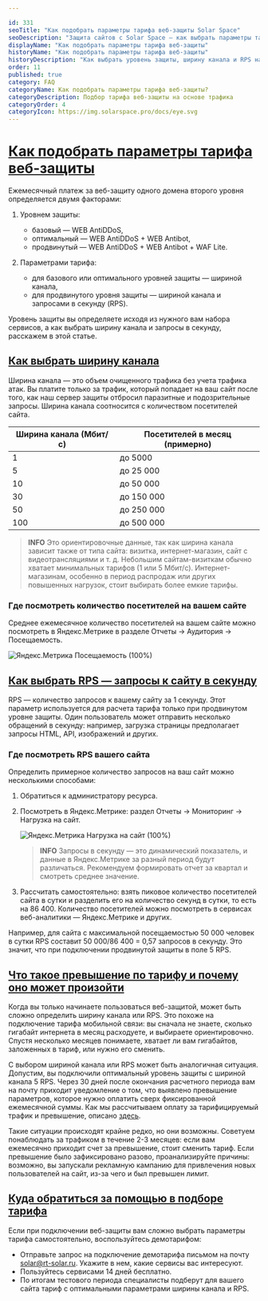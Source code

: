 ```yaml
---

id: 331
seoTitle: "Как подобрать параметры тарифа веб-защиты Solar Space"
seoDescription: "Защита сайтов с Solar Space — как выбрать параметры тарифа для определения стоимости ежемесячного платежа. Бесплатное демо на 14 дней поможет подобрать подходящий тариф на основе вашего трафика."
displayName: "Как подобрать параметры тарифа веб-защиты"
historyName: "Как подобрать параметры тарифа веб-защиты"
historyDescription: "Как выбрать уровень защиты, ширину канала и RPS на старте"
order: 11
published: true
category: FAQ
categoryName: Как подобрать параметры тарифа веб-защиты?
categoryDescription: Подбор тарифа веб-защиты на основе трафика
categoryOrder: 4
categoryIcon: https://img.solarspace.pro/docs/eye.svg
---
```


# [Как подобрать параметры тарифа веб-защиты](how-to-choose-web-protection-plan)

Ежемесячный платеж за веб-защиту одного домена второго уровня определяется двумя факторами:

1. Уровнем защиты:
   - базовый — WEB AntiDDoS,
   - оптимальный — WEB AntiDDoS + WEB Antibot,
   - продвинутый — WEB AntiDDoS + WEB Antibot + WAF Lite.

2. Параметрами тарифа:
   - для базового или оптимального уровней защиты — шириной канала,
   - для продвинутого уровня защиты — шириной канала и запросами в секунду (RPS).

Уровень защиты вы определяете исходя из нужного вам набора сервисов, а как выбрать ширину канала и запросы в секунду, расскажем в этой статье.


## [Как выбрать ширину канала](how-to-choose-web-protection-plan#how-to-choose-bandwidth)

Ширина канала — это объем очищенного трафика без учета трафика атак. Вы платите только за трафик, который попадает на ваш сайт после того, как наш сервер защиты отбросил паразитные и подозрительные запросы.
Ширина канала соотносится с количеством посетителей сайта.

| Ширина канала (Мбит/с) | Посетителей в месяц (примерно) |
| ---------------------- | ------------------------------ |
| 1                      | до 5000                        |
| 5                      | до 25 000                      |
| 10                     | до 50 000                      |
| 30                     | до 150 000                     |
| 50                     | до 250 000                     |
| 100                    | до 500 000                     |

> **INFO**
> Это ориентировочные данные, так как ширина канала зависит также от типа сайта: визитка, интернет-магазин, сайт с видеотрансляциями и т. д. Небольшим сайтам-визиткам обычно хватает минимальных тарифов (1 или 5 Мбит/с). Интернет-магазинам, особенно в период распродаж или других повышенных нагрузок, стоит выбирать более емкие тарифы.

### Где посмотреть количество посетителей на вашем сайте

Среднее ежемесячное количество посетителей на вашем сайте можно посмотреть в Яндекс.Метрике в разделе Отчеты → Аудитория → Посещаемость.

![Яндекс.Метрика Посещаемость (100%)](https://img.solarspace.pro/docs/yandex-metrika-traffic.png)

## [Как выбрать RPS — запросы к сайту в секунду](how-to-choose-web-protection-plan#how-to-choose-rps)

RPS — количество запросов к вашему сайту за 1 секунду. Этот параметр используется для расчета тарифа только при продвинутом уровне защиты. Один пользователь может отправить несколько обращений в секунду: например, загрузка страницы предполагает запросы HTML, API, изображений и других.

### Где посмотреть RPS вашего сайта

Определить примерное количество запросов на ваш сайт можно несколькими способами:

1. Обратиться к администратору ресурса.
2. Посмотреть в Яндекс.Метрике: раздел Отчеты → Мониторинг → Нагрузка на сайт.

    ![Яндекс.Метрика Нагрузка на сайт (100%)](https://img.solarspace.pro/docs/yandex-metrika-site-load-rps.png)

    > **INFO**
    > Запросы в секунду — это динамический показатель, и данные в Яндекс.Метрике за разный период будут различаться. Рекомендуем формировать отчет за квартал и смотреть среднее значение.

3. Рассчитать самостоятельно: взять пиковое количество посетителей сайта в сутки и разделить его на количество секунд в сутки, то есть на 86 400. Количество посетителей можно посмотреть в сервисах веб-аналитики — Яндекс.Метрике и других.

Например, для сайта с максимальной посещаемостью 50 000 человек в сутки RPS составит 50 000/86 400 = 0,57 запросов в секунду. Это значит, что при подключении продвинутой защиты в поле 5 RPS.

## [Что такое превышение по тарифу и почему оно может произойти](how-to-choose-web-protection-plan#tariff-exceed)

Когда вы только начинаете пользоваться веб-защитой, может быть сложно определить ширину канала или RPS. Это похоже на подключение тарифа мобильной связи: вы сначала не знаете, сколько гигабайт интернета в месяц расходуете, и выбираете ориентировочно. Спустя несколько месяцев понимаете, хватает ли вам гигабайтов, заложенных в тариф, или нужно его сменить.

С выбором шириной канала или RPS может быть аналогичная ситуация. Допустим, вы подключили оптимальный уровень защиты с шириной канала 5 RPS. Через 30 дней после окончания расчетного периода вам на почту приходит уведомление о том, что выявлено превышение параметров, которое нужно оплатить сверх фиксированной ежемесячной суммы. Как мы рассчитываем оплату за тарифицируемый трафик и превышение, описано [здесь](https://docs.solarspace.pro/tariffs/billing-and-payment#disconnection-for-non-payment).

Такие ситуации происходят крайне редко, но они возможны. Советуем понаблюдать за трафиком в течение 2-3 месяцев: если вам ежемесячно приходит счет за превышение, стоит сменить тариф. Если превышение было зафиксировано разово, проанализируйте причины: возможно, вы запускали рекламную кампанию для привлечения новых пользователей на сайт, из-за чего и был превышен лимит.

## [Куда обратиться за помощью в подборе тарифа](how-to-choose-web-protection-plan#support)

Если при подключении веб-защиты вам сложно выбрать параметры тарифа самостоятельно, воспользуйтесь демотарифом:

* Отправьте запрос на подключение демотарифа письмом на почту [solar@rt-solar.ru](mailto:solar@rt-solar.ru). Укажите в нем, какие сервисы вас интересуют.
* Пользуйтесь сервисами 14 дней бесплатно.
* По итогам тестового периода специалисты подберут для вашего сайта тариф с оптимальными параметрами ширины канала и RPS.
